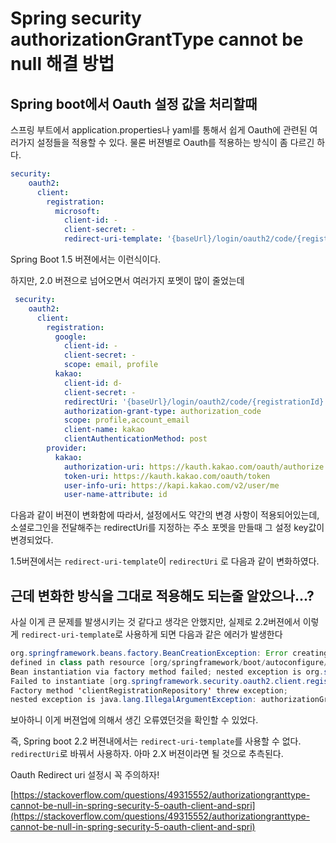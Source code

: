 # Spring security authorizationGrantType cannot be null 해결 방법

## Spring boot에서 Oauth 설정 값을 처리할때

스프링 부트에서 application.properties나 yaml를 통해서 쉽게 Oauth에 관련된 여러가지 설정들을 적용할 수 있다. 물론 버젼별로 Oauth를 적용하는 방식이 좀 다르긴 하다.

```yaml
security:
    oauth2:
      client:
        registration:
          microsoft:
            client-id: -
            client-secret: -
            redirect-uri-template: '{baseUrl}/login/oauth2/code/{registrationId}'
```

Spring Boot 1.5 버젼에서는 이런식이다.

하지만, 2.0 버젼으로 넘어오면서 여러가지 포멧이 많이 줄었는데

```yaml
 security:
    oauth2:
      client:
        registration:
          google:
            client-id: -
            client-secret: -
            scope: email, profile
          kakao:
            client-id: d-
            client-secret: -
            redirectUri: '{baseUrl}/login/oauth2/code/{registrationId}'
            authorization-grant-type: authorization_code
            scope: profile,account_email
            client-name: kakao
            clientAuthenticationMethod: post
        provider:
          kakao:
            authorization-uri: https://kauth.kakao.com/oauth/authorize
            token-uri: https://kauth.kakao.com/oauth/token
            user-info-uri: https://kapi.kakao.com/v2/user/me
            user-name-attribute: id
```

다음과 같이 버젼이 변화함에 따라서, 설정에서도 약간의 변경 사항이 적용되어있는데, 소셜로그인을 전달해주는 redirectUri를 지정하는 주소 포멧을 만들때 그 설정 key값이 변경되었다.

1.5버젼에서는 `redirect-uri-template`이 `redirectUri` 로 다음과 같이 변화하였다.

## 근데 변화한 방식을 그대로 적용해도 되는줄 알았으나...?

사실 이게 큰 문제를 발생시키는 것 같다고 생각은 안했지만, 실제로 2.2버젼에서 이렇게 `redirect-uri-template`로 사용하게 되면 다음과 같은 에러가 발생한다

```java
org.springframework.beans.factory.BeanCreationException: Error creating bean with name 'clientRegistrationRepository' 
defined in class path resource [org/springframework/boot/autoconfigure/security/oauth2/client/OAuth2ClientRegistrationRepositoryConfiguration.class]: 
Bean instantiation via factory method failed; nested exception is org.springframework.beans.BeanInstantiationException: 
Failed to instantiate [org.springframework.security.oauth2.client.registration.InMemoryClientRegistrationRepository]: 
Factory method 'clientRegistrationRepository' threw exception; 
nested exception is java.lang.IllegalArgumentException: authorizationGrantType cannot be null
```

보아하니 이게 버젼업에 의해서 생긴 오류였던것을 확인할 수 있었다.

즉, Spring boot 2.2 버젼내에서는 `redirect-uri-template`를 사용할 수 없다. `redirectUri`로 바꿔서 사용하자. 아마 2.X 버젼이라면 될 것으로 추측된다.

Oauth Redirect uri 설정시 꼭 주의하자!

[https://stackoverflow.com/questions/49315552/authorizationgranttype-cannot-be-null-in-spring-security-5-oauth-client-and-spri](https://stackoverflow.com/questions/49315552/authorizationgranttype-cannot-be-null-in-spring-security-5-oauth-client-and-spri)
